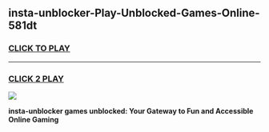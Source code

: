 
## insta-unblocker-Play-Unblocked-Games-Online-581dt
<h3>
<a href="https://premium76.site?title=insta-unblocker&ref=25A">CLICK TO PLAY</a></h3>
<hr>

<h3>
<a href="https://premium76.site?title=insta-unblocker&ref=25A">CLICK 2 PLAY</a>
  
</h3>

<a href="https://premium76.site?title=insta-unblocker&ref=25A"><img src="https://clearcache.store/games.png"></a>


**insta-unblocker games unblocked: Your Gateway to Fun and Accessible Online Gaming**
